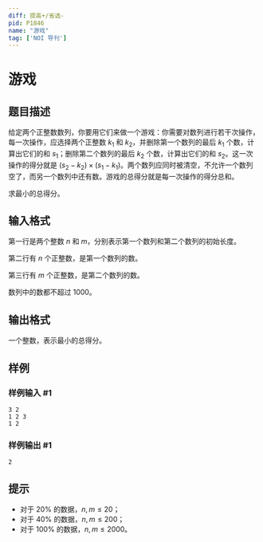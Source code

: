 ```yaml
---
diff: 提高+/省选-
pid: P1846
name: "游戏"
tag: ['NOI 导刊']
---
```

# 游戏
## 题目描述

给定两个正整数数列，你要用它们来做一个游戏：你需要对数列进行若干次操作，每一次操作，应选择两个正整数 $k_1$ 和 $k_2$，并删除第一个数列的最后 $k_1$ 个数，计算出它们的和 $s_1$；删除第二个数列的最后 $k_2$ 个数，计算出它们的和 $s_2$。这一次操作的得分就是 $(s_2-k_2)\times(s_1-k_1)$。两个数列应同时被清空，不允许一个数列空了，而另一个数列中还有数。游戏的总得分就是每一次操作的得分总和。

求最小的总得分。
## 输入格式

第一行是两个整数 $n$ 和 $m$，分别表示第一个数列和第二个数列的初始长度。

第二行有 $n$ 个正整数，是第一个数列的数。

第三行有 $m$ 个正整数，是第二个数列的数。

数列中的数都不超过 $1000$。
## 输出格式

一个整数，表示最小的总得分。

## 样例

### 样例输入 #1
```
3 2
1 2 3 
1 2 
```
### 样例输出 #1
```
2
```
## 提示

- 对于 $20\%$ 的数据，$n,m\le20$；
- 对于 $40\%$ 的数据，$n,m\le200$；
- 对于 $100\%$ 的数据，$n,m\le2000$。
